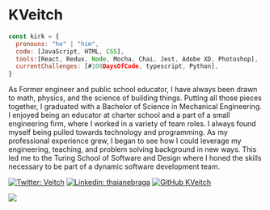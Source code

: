 # KVeitch

```javascript
const kirk = {
  pronouns: "he" | "him",
  code: [JavaScript, HTML, CSS],
  tools:[React, Redux, Node, Mocha, Chai, Jest, Adobe XD, Photoshop],
  currentChallenges: [#100DaysOfCode, typescript, Python],
}
```

As Former engineer and public school educator,  I have always been drawn to math, physics, and the science of building things. Putting all those pieces together, I graduated with a Bachelor of Science in Mechanical Engineering. I enjoyed being an educator at charter school and a part of a small engineering firm, where I worked in a variety of team roles.  I always found myself being pulled towards technology and programming. As my professional experience grew, I began to see how I could leverage my engineering, teaching, and problem solving background in new ways. This led me to the Turing School of Software and Design where I honed the skills necessary to be part of a dynamic software development team.

[![Twitter: Veitch](https://img.shields.io/twitter/follow/KirkVeitch?style=social)](https://twitter.com/KirkVeitch)
[![Linkedin: thaianebraga](https://img.shields.io/badge/-kirkaveitch-blue?style=flat-square&logo=Linkedin&logoColor=white&link=https://www.linkedin.com/in/kirkaveitch/)](https://www.linkedin.com/in/kirkaveitch/)
[![GitHub KVeitch](https://img.shields.io/github/followers/KVeitch?label=follow&style=social)](https://github.com/KVeitch)

<img  src="https://github-readme-stats.vercel.app/api?username=KVeitch&&show_icons=true&theme=dracula"/>
